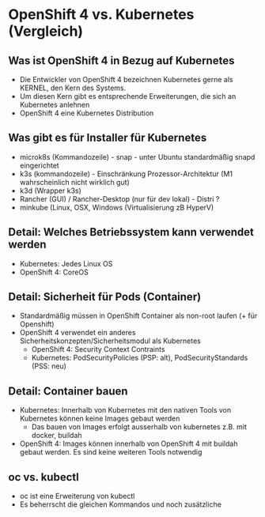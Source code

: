 # OpenShift 4 vs. Kubernetes (Vergleich)

## Was ist OpenShift 4 in Bezug auf Kubernetes 

  * Die Entwickler von OpenShift 4 bezeichnen Kubernetes gerne als KERNEL, den Kern des Systems. 
  * Um diesen Kern gibt es entsprechende Erweiterungen, die sich an Kubernetes anlehnen 
  * OpenShift 4 eine Kubernetes Distribution 

## Was gibt es für Installer für Kubernetes 

  * microk8s (Kommandozeile) - snap - unter Ubuntu standardmäßig snapd eingerichtet 
  * k3s (kommandozeile) - Einschränkung Prozessor-Architektur (M1 wahrscheinlich nicht wirklich gut) 
  * k3d (Wrapper k3s) 
  * Rancher (GUI) / Rancher-Desktop (nur für dev lokal) - Distri ? 
  * minkube (Linux, OSX, Windows (Virtualisierung zB HyperV)

## Detail: Welches Betriebssystem kann verwendet werden
  * Kubernetes: Jedes Linux OS
  * OpenShift 4: CoreOS

## Detail: Sicherheit für Pods (Container) 

  * Standardmäßig müssen in OpenShift Container als non-root laufen (+ für Openshift) 
  * OpenShift 4 verwendet ein anderes Sicherheitskonzepten/Sicherheitsmodul als Kubernetes 
    * OpenShift 4: Security Context Contraints 
    * Kubernetes:  PodSecurityPolicies (PSP: alt), PodSecurityStandards (PSS: neu) 

## Detail: Container bauen 
 
  * Kubernetes: Innerhalb von Kubernetes mit den nativen Tools von Kubernetes können keine Images gebaut werden
    * Das bauen von Images erfolgt ausserhalb von kubernetes z.B. mit docker, buildah 
  * OpenShift 4: Images können innerhalb von OpenShift 4 mit buildah gebaut werden. Es sind keine weiteren Tools notwendig 

## oc vs. kubectl 

  * oc ist eine Erweiterung von kubectl 
  * Es beherrscht die gleichen Kommandos und noch zusätzliche 

